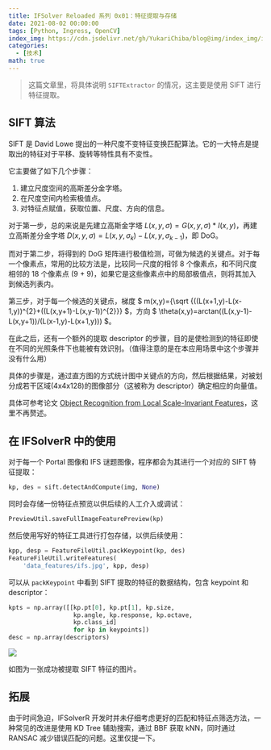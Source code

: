 ```yaml
---
title: IFSolver Reloaded 系列 0x01：特征提取与存储
date: 2021-08-02 00:00:00
tags: [Python, Ingress, OpenCV]
index_img: https://cdn.jsdelivr.net/gh/YukariChiba/blog@img/index_img/ifsolverr-1.jpg
categories:
  - [技术]
math: true
---
```


> 这篇文章里，将具体说明 `SIFTExtractor` 的情况，这主要是使用 SIFT 进行特征提取。

## SIFT 算法

SIFT 是 David Lowe 提出的一种尺度不变特征变换匹配算法。它的一大特点是提取出的特征对于平移、旋转等特性具有不变性。

它主要做了如下几个步骤：

1. 建立尺度空间的高斯差分金字塔。
2. 在尺度空间内检索极值点。
3. 对特征点赋值，获取位置、尺度、方向的信息。

对于第一步，总的来说是先建立高斯金字塔 $L(x,y,\sigma) = G(x,y,\sigma) * I(x,y)$，再建立高斯差分金字塔 $D(x,y,\sigma) = L(x,y,\sigma_k) - L(x,y,\sigma_{k-1})$，即 DoG。

而对于第二步，将得到的 DoG 矩阵进行极值检测，可做为候选的关键点。对于每一个像素点，常用的比较方法是，比较同一尺度的相邻 8 个像素点，和不同尺度相邻的 18 个像素点 (9 + 9)，如果它是这些像素点中的局部极值点，则将其加入到候选列表内。

第三步，对于每一个候选的关键点，梯度 $ m(x,y)={\sqrt {((L(x+1,y)-L(x-1,y))^{2}+((L(x,y+1)-L(x,y-1))^{2}}} $，方向 $ \theta(x,y)=arctan((L(x,y-1)-L(x,y+1))/(L(x-1,y)-L(x+1,y))) $。

在此之后，还有一个额外的提取 descriptor 的步骤，目的是使检测到的特征即使在不同的光照条件下也能被有效识别。（值得注意的是在本应用场景中这个步骤并没有什么用）

具体的步骤是，通过直方图的方式统计图中关键点的方向，然后根据结果，对被划分成若干区域(4x4x128)的图像部分（这被称为 descriptor）确定相应的向量值。

具体可参考论文 [Object Recognition from Local Scale-Invariant Features](https://www.cs.ubc.ca/~lowe/papers/iccv99.pdf)，这里不再赘述。

## 在 IFSolverR 中的使用

对于每一个 Portal 图像和 IFS 谜题图像，程序都会为其进行一个对应的 SIFT 特征提取：

```python
kp, des = sift.detectAndCompute(img, None)
```

同时会存储一份特征点预览以供后续的人工介入或调试：

```python
PreviewUtil.saveFullImageFeaturePreview(kp)
```

然后使用写好的特征工具进行打包存储，以供后续使用：

```python
kpp, desp = FeatureFileUtil.packKeypoint(kp, des)
FeatureFileUtil.writeFeatures(
    'data_features/ifs.jpg', kpp, desp)
```

可以从 `packKeypoint` 中看到 SIFT 提取的特征的数据结构，包含 keypoint 和 descriptor：

```python
kpts = np.array([[kp.pt[0], kp.pt[1], kp.size,
                  kp.angle, kp.response, kp.octave,
                  kp.class_id]
                  for kp in keypoints])
desc = np.array(descriptors)
```

![](https://cdn.jsdelivr.net/gh/YukariChiba/blog@img/ifsolverr/feature_extracted.jpg)

如图为一张成功被提取 SIFT 特征的图片。

## 拓展

由于时间急迫，IFSolverR 开发时并未仔细考虑更好的匹配和特征点筛选方法，一种常见的改进是使用 KD Tree 辅助搜索，通过 BBF 获取 kNN，同时通过 RANSAC 减少错误匹配的问题。这里仅提一下。
